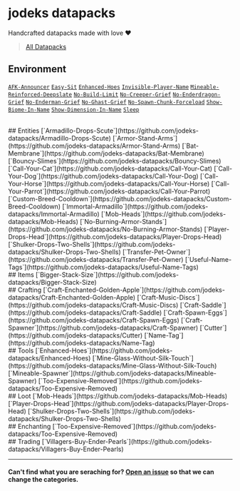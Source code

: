 # jodeks datapacks

Handcrafted datapacks made with love ❤

> [All Datapacks](https://github.com/orgs/jodeks-datapacks/repositories)

<!--
[`Template`](https://github.com/jodeks-datapacks/Template)
[`default`](https://github.com/jodeks-datapacks/default)
-->

## Environment
[`AFK-Announcer`](https://github.com/jodeks-datapacks/AFK-Announcer)
[`Easy-Sit`](https://github.com/jodeks-datapacks/Easy-Sit)
[`Enhanced-Hoes`](https://github.com/jodeks-datapacks/Enhanced-Hoes)
[`Invisible-Player-Name`](https://github.com/jodeks-datapacks/Invisible-Player-Name)
[`Mineable-Reinforced-Deepslate`](https://github.com/jodeks-datapacks/Mineable-Reinforced-Deepslate)
[`No-Build-Limit`](https://github.com/jodeks-datapacks/No-Build-Limit)
[`No-Creeper-Grief`](https://github.com/jodeks-datapacks/No-Creeper-Grief)
[`No-Enderdragon-Grief`](https://github.com/jodeks-datapacks/No-Enderdragon-Grief)
[`No-Enderman-Grief`](https://github.com/jodeks-datapacks/No-Enderman-Grief)
[`No-Ghast-Grief`](https://github.com/jodeks-datapacks/No-Ghast-Grief)
[`No-Spawn-Chunk-Forceload`](https://github.com/jodeks-datapacks/No-Spawn-Chunk-Forceload)
[`Show-Biome-In-Name`](https://github.com/jodeks-datapacks/Show-Biome-In-Name)
[`Show-Dimension-In-Name`](https://github.com/jodeks-datapacks/Show-Dimension-In-Name)
[`Sleep`](https://github.com/jodeks-datapacks/Sleep)

</br>
## Entities
[`Armadillo-Drops-Scute`](https://github.com/jodeks-datapacks/Armadillo-Drops-Scute)
[`Armor-Stand-Arms`](https://github.com/jodeks-datapacks/Armor-Stand-Arms)
[`Bat-Membrane`](https://github.com/jodeks-datapacks/Bat-Membrane)
[`Bouncy-Slimes`](https://github.com/jodeks-datapacks/Bouncy-Slimes)
[`Call-Your-Cat`](https://github.com/jodeks-datapacks/Call-Your-Cat)
[`Call-Your-Dog`](https://github.com/jodeks-datapacks/Call-Your-Dog)
[`Call-Your-Horse`](https://github.com/jodeks-datapacks/Call-Your-Horse)
[`Call-Your-Parrot`](https://github.com/jodeks-datapacks/Call-Your-Parrot)
[`Custom-Breed-Cooldown`](https://github.com/jodeks-datapacks/Custom-Breed-Cooldown)
[`Immortal-Armadillo`](https://github.com/jodeks-datapacks/Immortal-Armadillo)
[`Mob-Heads`](https://github.com/jodeks-datapacks/Mob-Heads)
[`No-Burning-Armor-Stands`](https://github.com/jodeks-datapacks/No-Burning-Armor-Stands)
[`Player-Drops-Head`](https://github.com/jodeks-datapacks/Player-Drops-Head)
[`Shulker-Drops-Two-Shells`](https://github.com/jodeks-datapacks/Shulker-Drops-Two-Shells)
[`Transfer-Pet-Owner`](https://github.com/jodeks-datapacks/Transfer-Pet-Owner)
[`Useful-Name-Tags`](https://github.com/jodeks-datapacks/Useful-Name-Tags)

</br>
## Items
[`Bigger-Stack-Size`](https://github.com/jodeks-datapacks/Bigger-Stack-Size)

</br>
## Crafting
[`Craft-Enchanted-Golden-Apple`](https://github.com/jodeks-datapacks/Craft-Enchanted-Golden-Apple)
[`Craft-Music-Discs`](https://github.com/jodeks-datapacks/Craft-Music-Discs)
[`Craft-Saddle`](https://github.com/jodeks-datapacks/Craft-Saddle)
[`Craft-Spawn-Eggs`](https://github.com/jodeks-datapacks/Craft-Spawn-Eggs)
[`Craft-Spawner`](https://github.com/jodeks-datapacks/Craft-Spawner)
[`Cutter`](https://github.com/jodeks-datapacks/Cutter)
[`Name-Tag`](https://github.com/jodeks-datapacks/Name-Tag)

</br>
## Tools
[`Enhanced-Hoes`](https://github.com/jodeks-datapacks/Enhanced-Hoes)
[`Mine-Glass-Without-Silk-Touch`](https://github.com/jodeks-datapacks/Mine-Glass-Without-Silk-Touch)
[`Mineable-Spawner`](https://github.com/jodeks-datapacks/Mineable-Spawner)
[`Too-Expensive-Removed`](https://github.com/jodeks-datapacks/Too-Expensive-Removed)

</br>
## Loot
[`Mob-Heads`](https://github.com/jodeks-datapacks/Mob-Heads)
[`Player-Drops-Head`](https://github.com/jodeks-datapacks/Player-Drops-Head)
[`Shulker-Drops-Two-Shells`](https://github.com/jodeks-datapacks/Shulker-Drops-Two-Shells)

</br>
## Enchanting
[`Too-Expensive-Removed`](https://github.com/jodeks-datapacks/Too-Expensive-Removed)

</br>
## Trading
[`Villagers-Buy-Ender-Pearls`](https://github.com/jodeks-datapacks/Villagers-Buy-Ender-Pearls)

</br>


---

#### Can't find what you are seraching for? [Open an issue](https://github.com/jodeks-datapacks/.github/issues/new?template=category.yml) so that we can change the categories.
